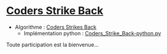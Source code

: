 # [Coders Strike Back](https://www.codingame.com/ide/puzzle/coders-strike-back)
* Algorithme :
[Coders Strikes Back](http://files.magusgeek.com/csb/csb.html)
  * Implémentation python :
  [Coders_Strike_Back-python.py](https://github.com/Rudymil/Coders_Strikes_Back/blob/master/Coders_Strike_Back-python.py)

Toute participation est la bienvenue...
